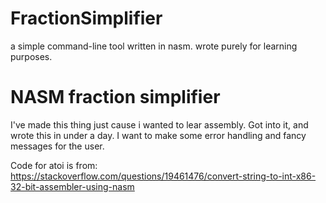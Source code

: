 # FractionSimplifier
a simple command-line tool written in nasm. wrote purely for learning purposes.

# NASM fraction simplifier
I've made this thing just cause i wanted to lear assembly. Got into it, and wrote this in under a day. I want to make some error handling and fancy messages for the user.

Code for atoi is from: https://stackoverflow.com/questions/19461476/convert-string-to-int-x86-32-bit-assembler-using-nasm
